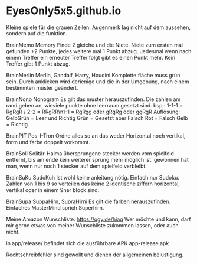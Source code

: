 # EyesOnly5x5.github.io
Kleine spiele für die grauen Zellen. Augenmerk lag nicht auf dem aussehen, sondern auf die funktion.

BrainMemo
Memory Finde 2 gleiche und die Niete. Niete zum ersten mal gefunden +2 Punkte, jedes weitere mal 1 Punkt abzug. Jedesmal wenn nach einem Treffer ein erneuter Treffer folgt gibt es einen Punkt mehr. Kein Treffer gibt 1 Punkt abzug.

BrainMerlin
Merlin, Gandalf, Harry, Houdini Komplette fläche muss grün sein. Durch anklicken wird derienige und die in der Umgebung, nach einem bestimmten muster geändert.

BrainNono
Nonogram Es gilt das muster herauszufinden. Die zahlen am rand geben an, wieviele punkte ohne leerraum gesetzt sind. bsp.: 1-1-1 = RgRgR / 2-2 = RRgRR\n1-1 = RgRgg oder gRgRg oder ggRgR
Auflösung: GelbGrün = Leer und Richtig Grün = Gesetzt aber Falsch Rot = Falsch Gelb = Richtig

BrainPIT
Pos-I-Tron Ordne alles so an das weder Horizontal noch vertikal, form und farbe doppelt vorkommt.

BrainSoli
Solitär-Halma übersprungene stecker werden vom spielfeld entfernt, bis am ende kein weiterer sprung mehr möglich ist. gewonnen hat man, wenn nur noch 1 stecker auf dem spielfeld verbleibt.

BrainSuKu
SudoKuh Ist wohl keine anleitung nötig. Einfach nur Sudoku. Zahlen von 1 bis 9 so verteilen das keine 2 identische ziffern horizontal, vertikal oder in einem 9ner block sind.

BrainSupa
SuppaHirn, SupraHirni Es gilt die farben herauszufinden. Einfaches MasterMind sprich Superhirn.

Meine Amazon Wunschliste: https://ogy.de/hiaq Wer möchte und kann, darf mir gerne etwas von meiner Wunschliste zukommen lassen, oder auch nicht.

in app/release/ befindet sich die ausführbare APK app-release.apk

Rechtschreibfehler sind gewollt und dienen der allgemeinen belustigung.